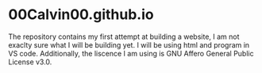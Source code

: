 # 00Calvin00.github.io
The repository contains my first attempt at building a website, I am not exaclty sure what I will be building yet. I will be using html and program in VS code. Additionally, the liscence I am using is GNU Affero General Public License v3.0.
